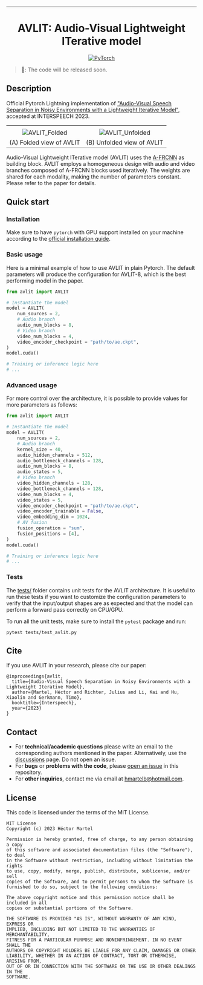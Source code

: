 ______________________________________________________________________

<div align="center">

# AVLIT: Audio-Visual Lightweight ITerative model

<a href="https://pytorch.org/get-started/locally/"><img alt="PyTorch" src="https://img.shields.io/badge/PyTorch-ee4c2c?logo=pytorch&logoColor=white"></a>
<!-- <a href="https://pytorchlightning.ai/"><img alt="Lightning" src="https://img.shields.io/badge/-Lightning-792ee5?logo=pytorchlightning&logoColor=white"></a> -->
<!-- <a href="https://hydra.cc/"><img alt="Config: Hydra" src="https://img.shields.io/badge/Config-Hydra-89b8cd"></a> -->
<!-- <a href="https://github.com/ashleve/lightning-hydra-template"><img alt="Template" src="https://img.shields.io/badge/-Lightning--Hydra--Template-017F2F?style=flat&logo=github&labelColor=gray"></a><br> -->
<!-- [![Paper](http://img.shields.io/badge/paper-arxiv.1001.2234-B31B1B.svg)](https://www.nature.com/articles/nature14539) -->
<!-- [![Conference](http://img.shields.io/badge/AnyConference-year-4b44ce.svg)](https://papers.nips.cc/paper/2020) -->

</div>

> 🚀: The code will be released soon.

## Description
Official Pytorch Lightning implementation of ["Audio-Visual Speech Separation in Noisy Environments with a Lightweight Iterative Model"](https://arxiv.org/abs/2306.00160), accepted at INTERSPEECH 2023.

|            |            |
|:----------:|:----------:|
|        |         |
| ![AVLIT_Folded](docs/AVLIT_Folded.png) | ![AVLIT_Unfolded](docs/AVLIT_Unfolded.png) |
| (A) Folded view of AVLIT | (B) Unfolded view of AVLIT |

Audio-Visual Lightweight ITerative model (AVLIT) uses the [A-FRCNN](https://github.com/JusperLee/AFRCNN-For-Speech-Separation) as building block. 
AVLIT employs a homogeneous design with audio and video branches composed of A-FRCNN blocks used iteratively. The weights are shared for each modality, making the number of parameters constant. Please refer to the paper for details.

## Quick start

### Installation

Make sure to have ``pytorch`` with GPU support installed on your machine according to the [official installation guide](https://pytorch.org/get-started/locally/).

### Basic usage

Here is a minimal example of how to use AVLIT in plain Pytorch. The default parameters will produce the configuration for AVLIT-8, which is the best performing model in the paper.

```python
from avlit import AVLIT

# Instantiate the model
model = AVLIT(
    num_sources = 2,
    # Audio branch
    audio_num_blocks = 8,
    # Video branch
    video_num_blocks = 4,
    video_encoder_checkpoint = "path/to/ae.ckpt",
)
model.cuda()

# Training or inference logic here
# ...

```

### Advanced usage

For more control over the architecture, it is possible to provide values for more parameters as follows:

```python
from avlit import AVLIT

# Instantiate the model
model = AVLIT(
    num_sources = 2,
    # Audio branch
    kernel_size = 40,
    audio_hidden_channels = 512,
    audio_bottleneck_channels = 128,
    audio_num_blocks = 8,
    audio_states = 5,
    # Video branch
    video_hidden_channels = 128,
    video_bottleneck_channels = 128,
    video_num_blocks = 4,
    video_states = 5,
    video_encoder_checkpoint = "path/to/ae.ckpt",
    video_encoder_trainable = False,
    video_embedding_dim = 1024,
    # AV fusion
    fusion_operation = "sum",
    fusion_positions = [4],
)
model.cuda()

# Training or inference logic here
# ...

```

### Tests
The [tests/](https://github.com/hmartelb/avlit/blob/main/tests) folder contains unit tests for the AVLIT architecture. 
It is useful to run these tests if you want to customize the configuration parameters to verify that the input/output shapes are as expected and that the model can perform a forward pass correctly on CPU/GPU.  

To run all the unit tests, make sure to install the ``pytest`` package and run:
```
pytest tests/test_avlit.py 
```

## Cite

If you use AVLIT in your research, please cite our paper:
```
@inproceedings{avlit,
  title={Audio-Visual Speech Separation in Noisy Environments with a Lightweight Iterative Model},
  author={Martel, Héctor and Richter, Julius and Li, Kai and Hu, Xiaolin and Gerkmann, Timo},
  booktitle={Interspeech},
  year={2023}
}
```

## Contact

* For **technical/academic questions** please write an email to the corresponding authors mentioned in the paper. Alternatively, use the [discussions](https://github.com/hmartelb/avlit/discussions) page. Do not open an issue.
* For **bugs** or **problems with the code**, please [open an issue](https://github.com/hmartelb/avlit/issues) in this repository.
* For **other inquiries**, contact me via email at hmartelb@hotmail.com. 

## License

This code is licensed under the terms of the MIT License.

```
MIT License
Copyright (c) 2023 Héctor Martel

Permission is hereby granted, free of charge, to any person obtaining a copy
of this software and associated documentation files (the "Software"), to deal
in the Software without restriction, including without limitation the rights
to use, copy, modify, merge, publish, distribute, sublicense, and/or sell
copies of the Software, and to permit persons to whom the Software is
furnished to do so, subject to the following conditions:

The above copyright notice and this permission notice shall be included in all
copies or substantial portions of the Software.

THE SOFTWARE IS PROVIDED "AS IS", WITHOUT WARRANTY OF ANY KIND, EXPRESS OR
IMPLIED, INCLUDING BUT NOT LIMITED TO THE WARRANTIES OF MERCHANTABILITY,
FITNESS FOR A PARTICULAR PURPOSE AND NONINFRINGEMENT. IN NO EVENT SHALL THE
AUTHORS OR COPYRIGHT HOLDERS BE LIABLE FOR ANY CLAIM, DAMAGES OR OTHER
LIABILITY, WHETHER IN AN ACTION OF CONTRACT, TORT OR OTHERWISE, ARISING FROM,
OUT OF OR IN CONNECTION WITH THE SOFTWARE OR THE USE OR OTHER DEALINGS IN THE
SOFTWARE.
```
